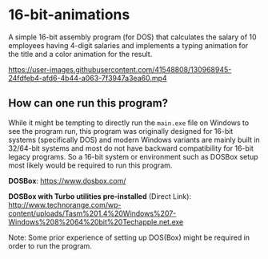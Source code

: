 # 16-bit-animations

A simple 16-bit assembly program (for DOS) that calculates the salary of 10 employees having 4-digit salaries and implements a typing animation for the title and a color animation for the result.

https://user-images.githubusercontent.com/41548808/130968945-24fdfeb4-afd6-4b44-a063-7f3947a3ea60.mp4

## How can one run this program?

While it might be tempting to directly run the `main.exe` file on Windows to see the program run, this program was originally designed for 16-bit systems (specifically DOS) and modern Windows variants are mainly built in 32/64-bit systems and most do not have backward compatibility for 16-bit legacy programs. So a 16-bit system or environment such as DOSBox setup most likely would be required to run this program.

**DOSBox**: https://www.dosbox.com/

**DOSBox with Turbo utilities pre-installed** (Direct Link): http://www.technorange.com/wp-content/uploads/Tasm%201.4%20Windows%207-Windows%208%2064%20bit%20Techapple.net.exe

Note: Some prior experience of setting up DOS(Box) might be required in order to run the program.

